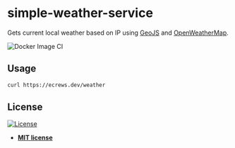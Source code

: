 # simple-weather-service

Gets current local weather based on IP using [GeoJS](https://www.geojs.io/) and [OpenWeatherMap](https://openweathermap.org/).

![Docker Image CI](https://github.com/ecrews/simple-weather-service/workflows/Docker%20Image%20CI/badge.svg)

## Usage

```bash
curl https://ecrews.dev/weather
```

## License

[![License](http://img.shields.io/:license-mit-blue.svg?style=flat-square)](http://badges.mit-license.org)

- **[MIT license](http://opensource.org/licenses/mit-license.php)**
